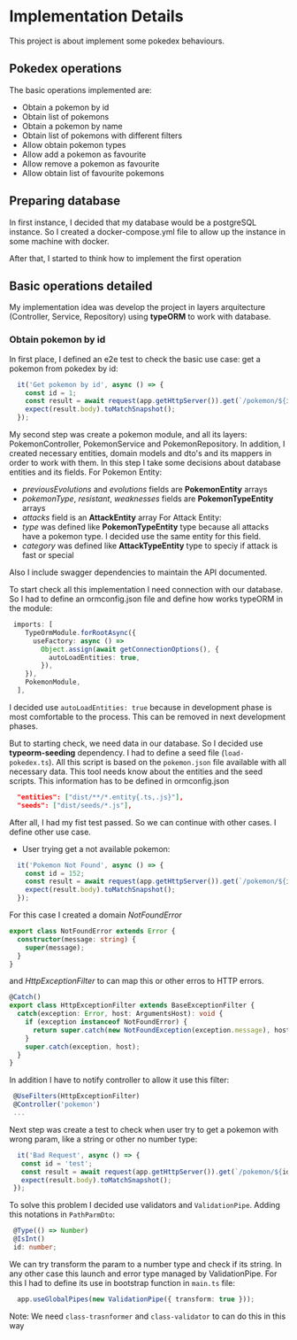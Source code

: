 # Implementation Details
This project is about implement some pokedex behaviours.

## Pokedex operations
The basic operations implemented are:
* Obtain a pokemon by id
* Obtain list of pokemons
* Obtain a pokemon by name
* Obtain list of pokemons with different filters
* Allow obtain pokemon types
* Allow add a pokemon as favourite
* Allow remove a pokemon as favourite
* Allow obtain list of favourite pokemons

## Preparing database
In first instance, I decided that my database would be a postgreSQL instance. So I created a docker-compose.yml file to allow up the instance in some machine with docker.

After that, I started to think how to implement the first operation

## Basic operations detailed
My implementation idea was develop the project in layers arquitecture (Controller, Service, Repository) using **typeORM** to work with database.
### Obtain pokemon by id
In first place, I defined an e2e test to check the basic use case: get a pokemon from pokedex by id:

```typescript
  it('Get pokemon by id', async () => {
    const id = 1;
    const result = await request(app.getHttpServer()).get(`/pokemon/${id}`).expect(200);
    expect(result.body).toMatchSnapshot();
  });
```
My second step was create a pokemon module, and all its layers: PokemonController, PokemonService and PokemonRepository.
In addition, I created necessary entities, domain models and dto's and its mappers in order to work with them.
In this step I take some decisions about database entities and its fields.
For Pokemon Entity:
* *previousEvolutions* and *evolutions* fields are **PokemonEntity** arrays
* *pokemonType*, *resistant*, *weaknesses* fields are **PokemonTypeEntity** arrays
* *attacks* field is an **AttackEntity** array
For Attack Entity:
* *type* was defined like **PokemonTypeEntity** type because all attacks have a pokemon type. I decided use the same entity for this field.
* *category* was defined like **AttackTypeEntity** type to speciy if attack is fast or special

Also I include swagger dependencies to maintain the API documented.

To start check all this implementation I need connection with our database. So I had to define an ormconfig.json file and define how works typeORM in the module:
```typescript
 imports: [
    TypeOrmModule.forRootAsync({
      useFactory: async () =>
        Object.assign(await getConnectionOptions(), {
          autoLoadEntities: true,
        }),
    }),
    PokemonModule,
  ],
```
I decided use `autoLoadEntities: true` because in development phase is most comfortable to the process. This can be removed in next development phases.

But to starting check, we need data in our database. So I decided use **typeorm-seeding** dependency.
I had to define a seed file (`load-pokedex.ts`). All this script is based on the `pokemon.json` file available with all necessary data.
This tool needs know about the entities and the seed scripts. This information has to be defined in ormconfig.json
```json
  "entities": ["dist/**/*.entity{.ts,.js}"],
  "seeds": ["dist/seeds/*.js"],
```

After all, I had my fist test passed. So we can continue with other cases. I define other use case.
* User trying get a not available pokemon:
```typescript
  it('Pokemon Not Found', async () => {
    const id = 152;
    const result = await request(app.getHttpServer()).get(`/pokemon/${id}`).expect(404);
    expect(result.body).toMatchSnapshot();
  });
```
For this case I created a domain *NotFoundError*
```typescript
export class NotFoundError extends Error {
  constructor(message: string) {
    super(message);
  }
}
```
and *HttpExceptionFilter* to can map this or other erros to HTTP errors.
```typescript
@Catch()
export class HttpExceptionFilter extends BaseExceptionFilter {
  catch(exception: Error, host: ArgumentsHost): void {
    if (exception instanceof NotFoundError) {
      return super.catch(new NotFoundException(exception.message), host);
    }
    super.catch(exception, host);
  }
}
```
In addition I have to notify controller to allow it use this filter:
```typescript
 @UseFilters(HttpExceptionFilter)
 @Controller('pokemon')
 ...
 ```
 Next step was create a test to check when user try to get a pokemon with wrong param, like a string or other no number type:
 ```typescript
   it('Bad Request', async () => {
    const id = 'test';
    const result = await request(app.getHttpServer()).get(`/pokemon/${id}`).expect(400);
    expect(result.body).toMatchSnapshot();
  });
 ```
 To solve this problem I decided use validators and `ValidationPipe`.
 Adding this notations in `PathParmDto`:
 ```Typescript
  @Type(() => Number)
  @IsInt()
  id: number;
 ```
 We can try transform the param to a number type and check if its string. In any other case this launch and error type managed by ValidationPipe.
 For this I had to define its use in bootstrap function in `main.ts` file:
 ```typescript
   app.useGlobalPipes(new ValidationPipe({ transform: true }));
```
Note: We need `class-trasnformer` and `class-validator` to can do this in this way